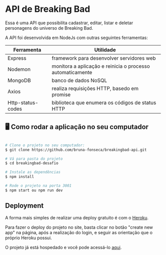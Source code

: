 # API de Breaking Bad

Essa é uma API que possibilita cadastrar, editar, listar e deletar personagens do universo de Breaking Bad.

A API foi desenvolvida em NodeJs com outras seguintes ferramentas:

Ferramenta   | Utilidade
--------- | ------
Express | framework para desenvolver servidores web
Nodemon | monitora a aplicação e reinicia o processo automaticamente
MongoDB | banco de dados NoSQL
Axios | realiza requisições HTTP, basedo em promise
Http-status-codes | biblioteca que enumera os códigos de status HTTP

## 🖥️ Como rodar a aplicação no seu computador

```bash

# Clone o projeto no seu computador:
$ git clone https://github.com/bruna-fonseca/breakingbad-api.git

# Vá para pasta do projeto
$ cd breakingbad-desafio

# Instale as dependências
$ npm install

# Rode o projeto na porta 3001
$ npm start ou npm run dev
```
## Deployment

A forma mais simples de realizar uma deploy gratuito é com o [Heroku](https://www.heroku.com/).

Para fazer o deploy do projeto no site, basta clicar no botão "create new app" na página, após a realização do login, e seguir as orientação que o próprio Heroku possui.

O projeto já está hospedado e você pode acessá-lo [aqui](https://breaking-bad-api.herokuapp.com/).
